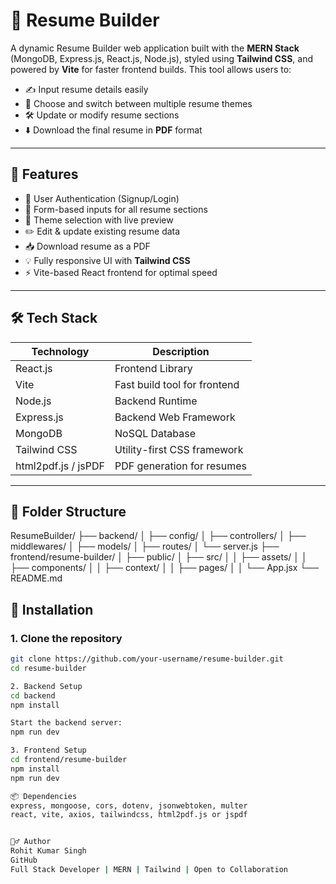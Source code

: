 # 📝 Resume Builder

A dynamic Resume Builder web application built with the **MERN Stack** (MongoDB, Express.js, React.js, Node.js), styled using **Tailwind CSS**, and powered by **Vite** for faster frontend builds. This tool allows users to:

- ✍️ Input resume details easily
- 🎨 Choose and switch between multiple resume themes
- 🛠️ Update or modify resume sections
- ⬇️ Download the final resume in **PDF** format

---

## 🚀 Features

- 🔐 User Authentication (Signup/Login)
- 📄 Form-based inputs for all resume sections
- 🎨 Theme selection with live preview
- ✏️ Edit & update existing resume data
- 📥 Download resume as a PDF
- 💡 Fully responsive UI with **Tailwind CSS**
- ⚡ Vite-based React frontend for optimal speed

---

## 🛠️ Tech Stack

| Technology      | Description                                |
|-----------------|--------------------------------------------|
| React.js        | Frontend Library                           |
| Vite            | Fast build tool for frontend               |
| Node.js         | Backend Runtime                            |
| Express.js      | Backend Web Framework                      |
| MongoDB         | NoSQL Database                             |
| Tailwind CSS    | Utility-first CSS framework                |
| html2pdf.js / jsPDF | PDF generation for resumes             |

---

## 📁 Folder Structure

ResumeBuilder/
├── backend/
│ ├── config/
│ ├── controllers/
│ ├── middlewares/
│ ├── models/
│ ├── routes/
│ └── server.js
├── frontend/resume-builder/
│ ├── public/
│ ├── src/
│ │ ├── assets/
│ │ ├── components/
│ │ ├── context/
│ │ ├── pages/
│ │ └── App.jsx
└── README.md


## 🧪 Installation

### 1. Clone the repository

```bash
git clone https://github.com/your-username/resume-builder.git
cd resume-builder

2. Backend Setup
cd backend
npm install

Start the backend server:
npm run dev

3. Frontend Setup
cd frontend/resume-builder
npm install
npm run dev

📦 Dependencies
express, mongoose, cors, dotenv, jsonwebtoken, multer
react, vite, axios, tailwindcss, html2pdf.js or jspdf


🙋‍♂️ Author
Rohit Kumar Singh
GitHub
Full Stack Developer | MERN | Tailwind | Open to Collaboration

